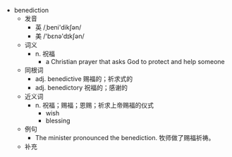 - benediction
  - 发音
    - 英 /ˌbeni'dikʃən/
    - 美 /'bɛnə'dɪkʃən/
  - 词义
    - n. 祝福
      - a Christian prayer that asks God to protect and help someone
  - 同根词
    - adj. benedictive 赐福的；祈求式的
    - adj. benedictory 祝福的；感谢的
  - 近义词
    - n. 祝福；赐福；恩赐；祈求上帝赐福的仪式
      - wish
      - blessing
  - 例句
    - The minister pronounced the benediction. 牧师做了赐福祈祷。
  - 补充